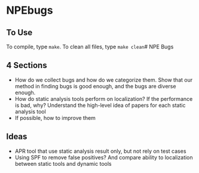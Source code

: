 # NPEbugs

## To Use
To compile, type `make`. To clean all files, type `make clean`# NPE Bugs

## 4 Sections
* How do we collect bugs and how do we categorize them. Show that our method in finding bugs is good enough, and the bugs are diverse enough.
* How do static analysis tools perform on localization? If the performance is bad, why? Understand the high-level idea of papers for each static analysis tool
* If possible, how to improve them

## Ideas
* APR tool that use static analysis result only, but not rely on test cases
* Using SPF to remove false positives? And compare ability to localization between static tools and dynamic tools

